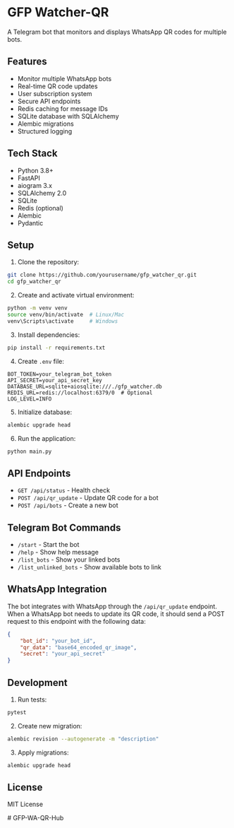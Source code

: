 # GFP Watcher-QR

A Telegram bot that monitors and displays WhatsApp QR codes for multiple bots.

## Features

- Monitor multiple WhatsApp bots
- Real-time QR code updates
- User subscription system
- Secure API endpoints
- Redis caching for message IDs
- SQLite database with SQLAlchemy
- Alembic migrations
- Structured logging

## Tech Stack

- Python 3.8+
- FastAPI
- aiogram 3.x
- SQLAlchemy 2.0
- SQLite
- Redis (optional)
- Alembic
- Pydantic

## Setup

1. Clone the repository:
```bash
git clone https://github.com/yourusername/gfp_watcher_qr.git
cd gfp_watcher_qr
```

2. Create and activate virtual environment:
```bash
python -m venv venv
source venv/bin/activate  # Linux/Mac
venv\Scripts\activate     # Windows
```

3. Install dependencies:
```bash
pip install -r requirements.txt
```

4. Create `.env` file:
```env
BOT_TOKEN=your_telegram_bot_token
API_SECRET=your_api_secret_key
DATABASE_URL=sqlite+aiosqlite:///./gfp_watcher.db
REDIS_URL=redis://localhost:6379/0  # Optional
LOG_LEVEL=INFO
```

5. Initialize database:
```bash
alembic upgrade head
```

6. Run the application:
```bash
python main.py
```

## API Endpoints

- `GET /api/status` - Health check
- `POST /api/qr_update` - Update QR code for a bot
- `POST /api/bots` - Create a new bot

## Telegram Bot Commands

- `/start` - Start the bot
- `/help` - Show help message
- `/list_bots` - Show your linked bots
- `/list_unlinked_bots` - Show available bots to link

## WhatsApp Integration

The bot integrates with WhatsApp through the `/api/qr_update` endpoint. When a WhatsApp bot needs to update its QR code, it should send a POST request to this endpoint with the following data:

```json
{
    "bot_id": "your_bot_id",
    "qr_data": "base64_encoded_qr_image",
    "secret": "your_api_secret"
}
```

## Development

1. Run tests:
```bash
pytest
```

2. Create new migration:
```bash
alembic revision --autogenerate -m "description"
```

3. Apply migrations:
```bash
alembic upgrade head
```

## License

MIT License

#   G F P - W A - Q R - H u b 
 
 